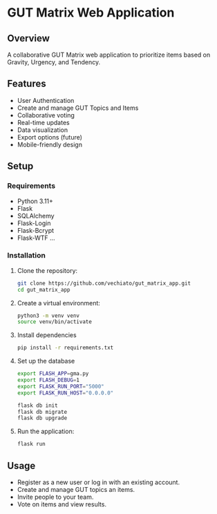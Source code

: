 # GUT Matrix Web Application

## Overview
A collaborative GUT Matrix web application to prioritize items based on Gravity, Urgency, and Tendency.

## Features
- User Authentication
- Create and manage GUT Topics and Items
- Collaborative voting
- Real-time updates 
- Data visualization
- Export options (future)
- Mobile-friendly design

## Setup

### Requirements
- Python 3.11+
- Flask
- SQLAlchemy
- Flask-Login
- Flask-Bcrypt
- Flask-WTF ...

### Installation
1. Clone the repository:
   ```bash
   git clone https://github.com/vechiato/gut_matrix_app.git
   cd gut_matrix_app
   ```
2. Create a virtual environment: 
    ```bash
    python3 -m venv venv
    source venv/bin/activate  
    ```

3. Install dependencies
    ```bash
    pip install -r requirements.txt
    ```

4. Set up the database
    ```bash
    export FLASH_APP=gma.py
    export FLASH_DEBUG=1
    export FLASK_RUN_PORT="5000" 
    export FLASK_RUN_HOST="0.0.0.0"

    flask db init
    flask db migrate 
    flask db upgrade
    ```

5. Run the application:
    ```bash
    flask run
    ```
## Usage

- Register as a new user or log in with an existing account.
- Create and manage GUT topics an items.
- Invite people to your team.
- Vote on items and view results.
